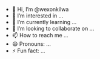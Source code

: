 - 👋 Hi, I’m @wexonkilwa
- 👀 I’m interested in ...
- 🌱 I’m currently learning ...
- 💞️ I’m looking to collaborate on ...
- 📫 How to reach me ...
- 😄 Pronouns: ...
- ⚡ Fun fact: ...

<!---
wexonkilwa/wexonkilwa is a ✨ special ✨ repository because its `README.md` (this file) appears on your GitHub profile.
You can click the Preview link to take a look at your changes.
--->
